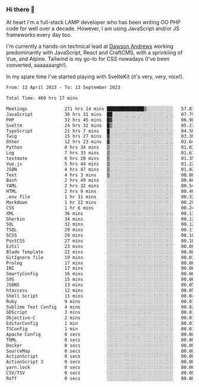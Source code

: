 ### Hi there 👋

<!--
**JamesNock/JamesNock** is a ✨ _special_ ✨ repository because its `README.md` (this file) appears on your GitHub profile.

Here are some ideas to get you started:

- 🔭 I’m currently working on ...
- 🌱 I’m currently learning ...
- 👯 I’m looking to collaborate on ...
- 🤔 I’m looking for help with ...
- 💬 Ask me about ...
- 📫 How to reach me: ...
- 😄 Pronouns: ...
- ⚡ Fun fact: ...
-->
At heart I'm a full-stack LAMP developer who has been writing OO PHP code for well over a decade. However, I am using JavaScript and/or JS frameworks every day too.

I'm currently a hands-on technical lead at [Dawson Andrews](https://www.dawsonandrews.com/) working predominantly with JavaScript, React and CraftCMS, with a sprinkling of Vue, and Alpine. Tailwind is my go-to for CSS nowadays (I've been converted, aaaaaaargh!).

In my spare time I've started playing with SvelteKit (it's very, very, nice!).

<!--START_SECTION:waka-->

```txt
From: 13 April 2023 - To: 13 September 2023

Total Time: 469 hrs 17 mins

Meetings              271 hrs 14 mins ██████████████▒░░░░░░░░░░   57.83 %
JavaScript            36 hrs 31 mins  ██░░░░░░░░░░░░░░░░░░░░░░░   07.79 %
PHP                   32 hrs 45 mins  █▓░░░░░░░░░░░░░░░░░░░░░░░   06.98 %
Svelte                24 hrs 32 mins  █▒░░░░░░░░░░░░░░░░░░░░░░░   05.23 %
TypeScript            21 hrs 7 mins   █░░░░░░░░░░░░░░░░░░░░░░░░   04.50 %
Twig                  15 hrs 27 mins  ▓░░░░░░░░░░░░░░░░░░░░░░░░   03.30 %
Other                 12 hrs 23 mins  ▓░░░░░░░░░░░░░░░░░░░░░░░░   02.64 %
Python                8 hrs 34 mins   ▒░░░░░░░░░░░░░░░░░░░░░░░░   01.83 %
Log                   7 hrs 33 mins   ▒░░░░░░░░░░░░░░░░░░░░░░░░   01.61 %
textmate              6 hrs 20 mins   ▒░░░░░░░░░░░░░░░░░░░░░░░░   01.35 %
Vue.js                5 hrs 44 mins   ▒░░░░░░░░░░░░░░░░░░░░░░░░   01.22 %
JSON                  4 hrs 47 mins   ▒░░░░░░░░░░░░░░░░░░░░░░░░   01.02 %
Text                  4 hrs 3 mins    ▒░░░░░░░░░░░░░░░░░░░░░░░░   00.86 %
Bash                  2 hrs 49 mins   ░░░░░░░░░░░░░░░░░░░░░░░░░   00.60 %
YAML                  2 hrs 32 mins   ░░░░░░░░░░░░░░░░░░░░░░░░░   00.54 %
HTML                  2 hrs 9 mins    ░░░░░░░░░░░░░░░░░░░░░░░░░   00.46 %
.env file             1 hr 31 mins    ░░░░░░░░░░░░░░░░░░░░░░░░░   00.32 %
Markdown              1 hr 22 mins    ░░░░░░░░░░░░░░░░░░░░░░░░░   00.29 %
CSS                   1 hr 6 mins     ░░░░░░░░░░░░░░░░░░░░░░░░░   00.24 %
XML                   36 mins         ░░░░░░░░░░░░░░░░░░░░░░░░░   00.13 %
Gherkin               34 mins         ░░░░░░░░░░░░░░░░░░░░░░░░░   00.12 %
SQL                   32 mins         ░░░░░░░░░░░░░░░░░░░░░░░░░   00.12 %
TSQL                  29 mins         ░░░░░░░░░░░░░░░░░░░░░░░░░   00.11 %
SCSS                  29 mins         ░░░░░░░░░░░░░░░░░░░░░░░░░   00.10 %
PostCSS               27 mins         ░░░░░░░░░░░░░░░░░░░░░░░░░   00.10 %
Ezhil                 23 mins         ░░░░░░░░░░░░░░░░░░░░░░░░░   00.08 %
Blade Template        22 mins         ░░░░░░░░░░░░░░░░░░░░░░░░░   00.08 %
GitIgnore file        19 mins         ░░░░░░░░░░░░░░░░░░░░░░░░░   00.07 %
Prolog                17 mins         ░░░░░░░░░░░░░░░░░░░░░░░░░   00.06 %
INI                   17 mins         ░░░░░░░░░░░░░░░░░░░░░░░░░   00.06 %
SmartyConfig          16 mins         ░░░░░░░░░░░░░░░░░░░░░░░░░   00.06 %
SVG                   15 mins         ░░░░░░░░░░░░░░░░░░░░░░░░░   00.06 %
JSON5                 13 mins         ░░░░░░░░░░░░░░░░░░░░░░░░░   00.05 %
htaccess              12 mins         ░░░░░░░░░░░░░░░░░░░░░░░░░   00.05 %
Shell Script          11 mins         ░░░░░░░░░░░░░░░░░░░░░░░░░   00.04 %
Ruby                  9 mins          ░░░░░░░░░░░░░░░░░░░░░░░░░   00.03 %
Sublime Text Config   4 mins          ░░░░░░░░░░░░░░░░░░░░░░░░░   00.02 %
GDScript              3 mins          ░░░░░░░░░░░░░░░░░░░░░░░░░   00.01 %
Objective-C           2 mins          ░░░░░░░░░░░░░░░░░░░░░░░░░   00.01 %
EditorConfig          1 min           ░░░░░░░░░░░░░░░░░░░░░░░░░   00.01 %
TSConfig              1 min           ░░░░░░░░░░░░░░░░░░░░░░░░░   00.01 %
Apache Config         0 secs          ░░░░░░░░░░░░░░░░░░░░░░░░░   00.00 %
TOML                  0 secs          ░░░░░░░░░░░░░░░░░░░░░░░░░   00.00 %
Docker                0 secs          ░░░░░░░░░░░░░░░░░░░░░░░░░   00.00 %
SourceMap             0 secs          ░░░░░░░░░░░░░░░░░░░░░░░░░   00.00 %
ActionScript          0 secs          ░░░░░░░░░░░░░░░░░░░░░░░░░   00.00 %
ActionScript 3        0 secs          ░░░░░░░░░░░░░░░░░░░░░░░░░   00.00 %
yarn.lock             0 secs          ░░░░░░░░░░░░░░░░░░░░░░░░░   00.00 %
CSV/TSV               0 secs          ░░░░░░░░░░░░░░░░░░░░░░░░░   00.00 %
Roff                  0 secs          ░░░░░░░░░░░░░░░░░░░░░░░░░   00.00 %
```

<!--END_SECTION:waka-->
